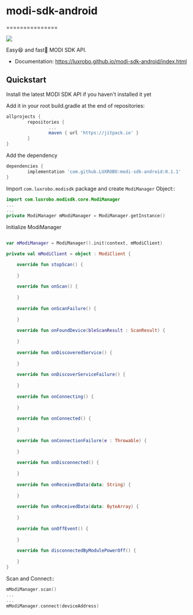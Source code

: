 # modi-sdk-android
===============

[![](https://jitpack.io/v/LUXROBO/modi-sdk-android.svg)](https://jitpack.io/#LUXROBO/modi-sdk-android)


Easy😆 and fast💨 MODI SDK API.

* Documentation: https://luxrobo.github.io/modi-sdk-android/index.html


Quickstart
-------

Install the latest MODI SDK API if you haven't installed it yet

Add it in your root build.gradle at the end of repositories:

```gradle
allprojects {
        repositories {
                ...
                maven { url 'https://jitpack.io' }
        }
}
```

Add the dependency

```gradle
dependencies {
        implementation 'com.github.LUXROBO:modi-sdk-android:0.1.1'
}
```

Import `com.luxrobo.modisdk` package and create `ModiManager` Object::

```kotlin
import com.luxrobo.modisdk.core.ModiManager
...
...
private ModiManager mModiManager = ModiManager.getInstance()
```

Initialize ModiManager

```kotlin

var mModiManager = ModiManager().init(context, mModiClient)

private val mModiClient = object : ModiClient {

    override fun stopScan() {
    
    }
    
    override fun onScan() {
    
    }
    
    override fun onScanFailure() {
    
    }
    
    override fun onFoundDevice(bleScanResult : ScanResult) {
    
    }
    
    override fun onDiscoveredService() {
    
    }
    
    override fun onDiscoverServiceFailure() {
    
    }
    
    override fun onConnecting() {
    
    }
    
    override fun onConnected() {
    
    }
    
    override fun onConnectionFailure(e : Throwable) {
    
    }
    
    override fun onDisconnected() {
    
    }
    
    override fun onReceivedData(data: String) {
    
    }
    
    override fun onReceivedData(data: ByteArray) {
    
    }
    
    override fun onOffEvent() {
    
    }
    
    override fun disconnectedByModulePowerOff() {
     
    }
}
```

Scan and Connect::
```kotlin
mModiManager.scan()
...
...
mModiManager.connect(deviceAddress)
```
